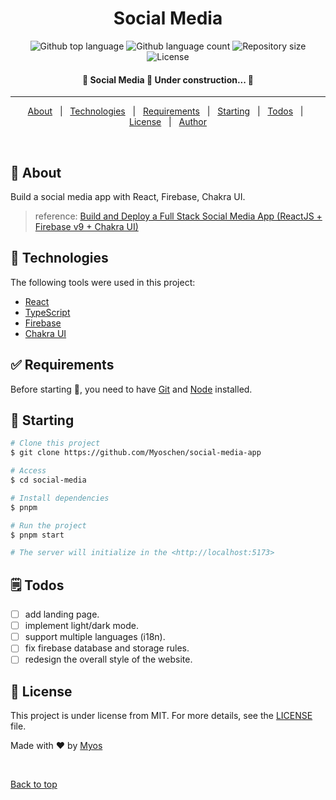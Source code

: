 
<h1 align="center">Social Media</h1>

<p align="center">
  <img alt="Github top language" src="https://img.shields.io/github/languages/top/Myoschen/social-media?color=56BEB8">

  <img alt="Github language count" src="https://img.shields.io/github/languages/count/Myoschen/social-media?color=56BEB8">

  <img alt="Repository size" src="https://img.shields.io/github/repo-size/Myoschen/social-media?color=56BEB8">

  <img alt="License" src="https://img.shields.io/github/license/Myoschen/social-media?color=56BEB8">
</p>

<!-- Status -->

<h4 align="center">
 🚧  Social Media 🚀 Under construction...  🚧
</h4>

<hr>

<p align="center">
  <a href="#dart-about">About</a> &#xa0; | &#xa0;
  <a href="#rocket-technologies">Technologies</a> &#xa0; | &#xa0;
  <a href="#white_check_mark-requirements">Requirements</a> &#xa0; | &#xa0;
  <a href="#checkered_flag-starting">Starting</a> &#xa0; | &#xa0;
  <a href="#spiral_notepad-todo">Todos</a> &#xa0; | &#xa0;
  <a href="#memo-license">License</a> &#xa0; | &#xa0;
  <a href="https://github.com/Myoschen" target="_blank">Author</a>
</p>

<br>

## :dart: About ##

Build a social media app with React, Firebase, Chakra UI.

> reference: [Build and Deploy a Full Stack Social Media App (ReactJS + Firebase v9 + Chakra UI)](https://www.youtube.com/watch?v=ELyjd5OXZKI)

## :rocket: Technologies ##

The following tools were used in this project:

- [React](https://react.dev/)
- [TypeScript](https://www.typescriptlang.org/)
- [Firebase](https://firebase.google.com/)
- [Chakra UI](https://chakra-ui.com/)

## :white_check_mark: Requirements ##

Before starting :checkered_flag:, you need to have [Git](https://git-scm.com) and [Node](https://nodejs.org/en/) installed.

## :checkered_flag: Starting ##

```bash
# Clone this project
$ git clone https://github.com/Myoschen/social-media-app

# Access
$ cd social-media

# Install dependencies
$ pnpm

# Run the project
$ pnpm start

# The server will initialize in the <http://localhost:5173>
```

## :spiral_notepad: Todos

- [ ] add landing page.
- [ ] implement light/dark mode.
- [ ] support multiple languages (i18n).
- [ ] fix firebase database and storage rules.
- [ ] redesign the overall style of the website.

## :memo: License ##

This project is under license from MIT. For more details, see the [LICENSE](LICENSE.md) file.

Made with :heart: by <a href="https://github.com/Myoschen" target="_blank">Myos</a>

&#xa0;

<a href="#top">Back to top</a>
